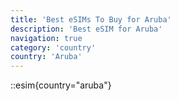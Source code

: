 ```yaml
---
title: 'Best eSIMs To Buy for Aruba'
description: 'Best eSIM for Aruba'
navigation: true
category: 'country'
country: 'Aruba'
---
```


::esim{country="aruba"}
